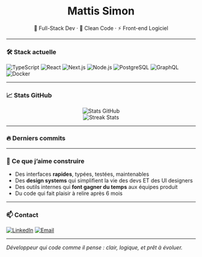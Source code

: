 <h1 align="center">Mattis Simon</h1>
<p align="center">
  🧠 Full-Stack Dev · 🧩 Clean Code · ⚡️ Front-end Logiciel
</p>

---

### 🛠️ Stack actuelle

![TypeScript](https://img.shields.io/badge/-TypeScript-3178c6?logo=typescript&logoColor=white)
![React](https://img.shields.io/badge/-React-61DAFB?logo=react&logoColor=white)
![Next.js](https://img.shields.io/badge/-Next.js-000?logo=next.js)
![Node.js](https://img.shields.io/badge/-Node.js-339933?logo=nodedotjs&logoColor=white)
![PostgreSQL](https://img.shields.io/badge/-PostgreSQL-336791?logo=postgresql&logoColor=white)
![GraphQL](https://img.shields.io/badge/-GraphQL-e535ab?logo=graphql&logoColor=white)
![Docker](https://img.shields.io/badge/-Docker-2496ED?logo=docker&logoColor=white)

---

### 📈 Stats GitHub

<p align="center">
  <img src="https://github-readme-stats.vercel.app/api?username=chourabieure&show_icons=true&theme=radical&hide_border=true" alt="Stats GitHub">
  <br/>
  <img src="https://github-readme-streak-stats.herokuapp.com?user=chourabieure&theme=radical&hide_border=true" alt="Streak Stats">
</p>

---

### 🔥 Derniers commits

<!--START_SECTION:activity-->
<!--END_SECTION:activity-->

---

### 🧩 Ce que j’aime construire

- Des interfaces **rapides**, typées, testées, maintenables
- Des **design systems** qui simplifient la vie des devs ET des UI designers
- Des outils internes qui **font gagner du temps** aux équipes produit
- Du code qui fait plaisir à relire après 6 mois

---

### 📫 Contact

[![LinkedIn](https://img.shields.io/badge/-Mattis%20Simon-blue?logo=linkedin&style=flat-square)](https://linkedin.com/in/mattis-simon)
[![Email](https://img.shields.io/badge/-mattis.simon972@gmail.com-red?logo=gmail&style=flat-square)](mailto:mattis.simon972@gmail.com)

---

*Développeur qui code comme il pense : clair, logique, et prêt à évoluer.*
